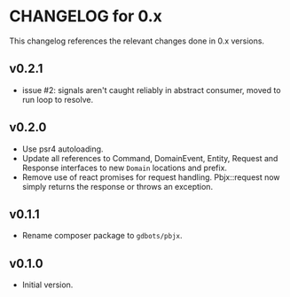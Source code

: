 # CHANGELOG for 0.x
This changelog references the relevant changes done in 0.x versions.


## v0.2.1
* issue #2: signals aren't caught reliably in abstract consumer, moved to run loop to resolve.


## v0.2.0
* Use psr4 autoloading.
* Update all references to Command, DomainEvent, Entity, Request and Response interfaces to new `Domain` locations and prefix.
* Remove use of react promises for request handling.  Pbjx::request now simply returns the response or throws an exception.


## v0.1.1
* Rename composer package to `gdbots/pbjx`.


## v0.1.0
* Initial version.
